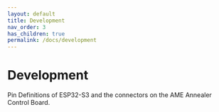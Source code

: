```yaml
---
layout: default
title: Development
nav_order: 3
has_children: true
permalink: /docs/development
---
```


# Development

Pin Definitions of ESP32-S3 and the connectors on the AME Annealer Control Board.